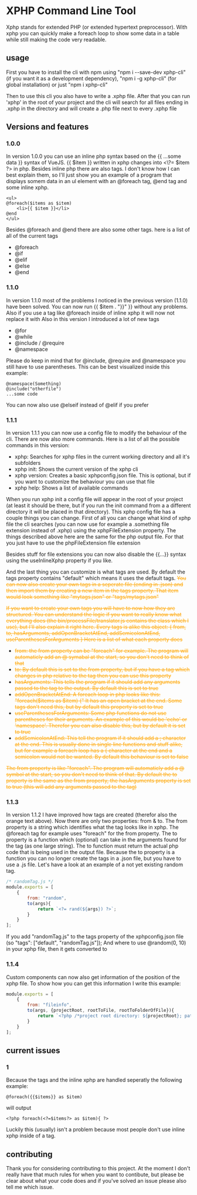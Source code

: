 # XPHP Command Line Tool

Xphp stands for extended PHP (or extended hypertext preprocessor).
With xphp you can quickly make a foreach loop to show some data in a table while still making the code very readable.

## usage

First you have to install the cli with npm using "npm i --save-dev xphp-cli" (if you want it as a development dependency), "npm i -g xphp-cli" (for global installation) or just "npm i xphp-cli"

Then to use this cli you also have to write a .xphp file.
After that you can run 'xphp' in the root of your project and the cli will search for all files ending in .xphp in the directory and will create a .php file next to every .xphp file

## Versions and features

### 1.0.0

In version 1.0.0 you can use an inline php syntax based on the {{ ...some data }} syntax of VueJS.
{{ $item }} written in xphp changes into &lt;\\?= $item ?> in php.
Besides inline php there are also tags.
I don't know how I can best explain them, so I'll just show you an example of a program that displays somem data in an ul element with an @foreach tag, @end tag and some inline xphp.

    <ul>
    @foreach($items as $item)
        <li>{{ $item }}</li>
    @end
    </ul>

Besides @foreach and @end there are also some other tags. here is a list of all of the current tags

-   @foreach
-   @if
-   @elif
-   @else
-   @end

### 1.1.0

In version 1.1.0 most of the problems I noticed in the previous version (1.1.0) have been solved.
You can now run {{ $item . "}}" }} without any problems.
Also if you use a tag like @foreach inside of inline xphp it will now not replace it with <?php ... ?>
Also in this version I introduced a lot of new tags

-   @for
-   @while
-   @include / @require
-   @namespace

Please do keep in mind that for @include, @require and @namespace you still have to use parentheses.
This can be best visualized inside this example:

    @namespace(Something)
    @include("otherfile")
    ...some code

You can now also use @elseif instead of @elif if you prefer

### 1.1.1

In version 1.1.1 you can now use a config file to modify the behaviour of the cli.
There are now also more commands.
Here is a list of all the possible commands in this version:

-   xphp: Searches for xphp files in the current working directory and all it's subfolders
-   xphp init: Shows the current version of the xphp cli
-   xphp version: Creates a basic xphpconfig.json file. This is optional, but if you want to customize the behaviour you can use that file
-   xphp help: Shows a list of available commands

When you run xphp init a config file will appear in the root of your project (at least it should be there, but if you run the init command from a a different directory it will be placed in that directory).
This xphp config file has a couple things you can change.
First of all you can change what kind of xphp file the cli searches (you can now use for example a .something file extension instead of .xphp) using the xphpFileExtension property.
The things described above here are the same for the php output file. For that you just have to use the phpFileExtension file extension

Besides stuff for file extensions you can now also disable the {{...}} syntax using the useInlineXphp property if you like.

And the last thing you can customize is what tags are used.
By default the tags property contains "default" which means it uses the default tags.
<s style="color:orange">You can now also create your own tags in a seperate file (ending in .json) and then import them by creating a new item in the tags property.
That item would look something like "mytags.json" or "tags/mytags.json"</s>

<s style="color:orange">If you want to create your own tags you will have to now how they are structured.
You can understand the logic if you want to really know what everything does (the bin/processFile/translator.js contains the class which I use), but I'll also explain it right here.
Every tags is alike this object: { from, to, hasArguments, addOpenBracketAtEnd, addSemicolonAtEnd, useParenthesesForArguments }
Here is a list of what each property does</s>

-   <s style="color:orange">from: the from property can be "foreach" for example. The program will automaticly add an @ symabal at the start, so you don't need to think of that</s>
-   <s style="color:orange">to: By default this is set to the from property, but if you have a tag which changes in php relative to the tag then you can use this property</s>
-   <s style="color:orange">hasArguments: This tells the program if it should add any arguments passed to the tag to the output. By default this is set to true</s>
-   <s style="color:orange">addOpenBracketAtEnd: A foreach loop in php looks like this: "foreach($items as $item) {"
    It has an open bracket at the end.
    Some tags don't need this, but by default this property is set to true</s>
-   <s style="color:orange">useParenthesesForArguments: Some php functions do not use parentheses for their arguments. An example of this would be 'echo' or 'namespace'. Therefor you can also disable this, but by default it is set to true</s>
-   <s style="color:orange">addSemicolonAtEnd: This tell the program if it should add a ; character at the end. This is usually done in single line functions and stuff alike, but for example a foreach loop has a { character at the end and a semicolon would not be wanted. By default this behaviour is set to false</s>

<s style="color:orange">The from property is like "foreach". The program will automaticly add a @ symbol at the start, so you don't need to think of that.
By default the to property is the same as the from property, the hasArguments property is set to true (this will add any arguments passed to the tag)</s>

### 1.1.3

In version 1.1.2 I have improved how tags are created (therefor also the orange text above).
Now there are only two properties: from & to.
The from property is a string which identifies what the tag looks like in xphp. The  @foreach tag for example uses "foreach" for the from property.
The to property is a function which (optional) can take in the arguments found for the tag (as one large string).
The to function must return the actual php code that is being used in the output file.
Because the to property is a function you can no longer create the tags in a .json file, but you have to use a .js file.
Let's have a look at an example of a not yet existing random tag.

```javascript
/* randomTag.js */
module.exports = [
    {
        from: "random",
        to(args){
            return `<?= rand(${args}) ?>`;
        }
    }
];
```

If you add "randomTag.js" to the tags property of the xphpconfig.json file (so "tags": ["default", "randomTag.js"]);
And where to use @random(0, 10) in your xphp file, then it gets converted to <?= rand(0, 10) ?>

### 1.1.4

Custom components can now also get information of the position of the xphp file.
To show how you can get this information I write this example:

```javascript
module.exports = [
    {
        from: "fileinfo",
        to(args, {projectRoot, rootToFile, rootToFolderOfFile}){
            return `<?php /*project root directory: ${projectRoot}; path to current file: ${rootToFile}; path to parent folder of file: ${rootToFolderOfFile}*/ ?>`;
        }
    }
];
```

## current issues

### 1

Because the tags and the inline xphp are handled seperatly the following example:

    @foreach({{$items}} as $item)

will output

    <?php foreach(<?=$items?> as $item){ ?>

Luckily this (usually) isn't a problem because most people don't use inline xphp inside of a tag.

## contributing

Thank you for considering contributing to this project.
At the moment I don't really have that much rules for when you want to contibute, but please be clear about what your code does and if you've solved an issue please also tell me which issue.

